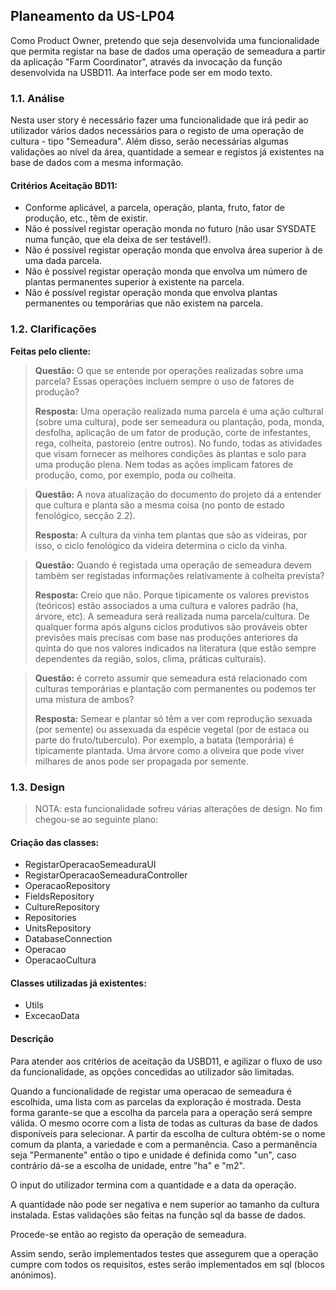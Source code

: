 ## Planeamento da US-LP04

Como Product Owner, pretendo que seja desenvolvida uma funcionalidade que permita registar na base de dados uma operação
de semeadura a partir da aplicação "Farm Coordinator", através da invocação da função desenvolvida na USBD11.
Aa interface pode ser em modo texto.

### 1.1. Análise

Nesta user story é necessário fazer uma funcionalidade que irá pedir ao utilizador vários dados necessários para o
registo de uma operação de cultura - tipo "Semeadura". Além disso, serão necessárias algumas validações ao nível da
área, quantidade a semear e registos já existentes na base de dados com a mesma informação.

#### **Critérios Aceitação BD11:**

* Conforme aplicável, a parcela, operação, planta, fruto, fator de produção, etc., têm de existir.
* Não é possível registar operação monda no futuro (não usar SYSDATE numa função, que ela deixa de ser testável!).
* Não é possível registar operação monda que envolva área superior à de uma dada parcela.
* Não é possível registar operação monda que envolva um número de plantas permanentes superior à existente na parcela.
* Não é possível registar operação monda que envolva plantas permanentes ou temporárias que não existem na parcela.

### 1.2. Clarificações

**Feitas pelo cliente:**

> **Questão:** O que se entende por operações realizadas sobre uma parcela? Essas operações incluem sempre o uso de
> fatores de produção?
>
> **Resposta:** Uma operação realizada numa parcela é uma ação cultural (sobre uma cultura), pode ser semeadura ou
> plantação, poda, monda, desfolha, aplicação de um fator de produção, corte de infestantes, rega, colheita,
> pastoreio (entre outros). No fundo, todas as atividades que visam fornecer as melhores condições às plantas e solo
> para uma produção plena. Nem todas as ações implicam fatores de produção, como, por exemplo, poda ou colheita.

> **Questão:** A nova atualização do documento do projeto dá a entender que cultura e planta são a mesma coisa (no ponto
> de estado fenológico, secção 2.2).
>
> **Resposta:** A cultura da vinha tem plantas que são as videiras, por isso, o ciclo fenológico da videira determina o
> ciclo da vinha.

> **Questão:** Quando é registada uma operação de semeadura devem também ser registadas informações relativamente à
> colheita prevista?
>
> **Resposta:** Creio que não. Porque tipicamente os valores previstos (teóricos) estão associados a uma cultura e
> valores padrão (ha, árvore, etc). A semeadura será realizada numa parcela/cultura.
> De qualquer forma após alguns ciclos produtivos são prováveis obter previsões mais precisas com base nas produções
> anteriores da quinta do que nos valores indicados na literatura (que estão sempre dependentes da região, solos, clima,
> práticas culturais).

> **Questão:** é correto assumir que semeadura está relacionado com culturas temporárias e plantação com permanentes ou
> podemos ter uma mistura de ambos?
>
> **Resposta:** Semear e plantar só têm a ver com reprodução sexuada (por semente) ou assexuada da espécie vegetal (por
> de estaca ou parte do fruto/tuberculo).
> Por exemplo, a batata (temporária) é tipicamente plantada. Uma árvore como a oliveira que pode viver milhares de anos
> pode ser propagada por semente.

### 1.3. Design

> NOTA: esta funcionalidade sofreu várias alterações de design. No fim chegou-se ao seguinte plano:

#### Criação das classes:

* RegistarOperacaoSemeaduraUI
* RegistarOperacaoSemeaduraController
* OperacaoRepository
* FieldsRepository
* CultureRepository
* Repositories
* UnitsRepository
* DatabaseConnection
* Operacao
* OperacaoCultura

#### Classes utilizadas já existentes:

* Utils
* ExcecaoData

#### Descrição

Para atender aos critérios de aceitação da USBD11, e agilizar o fluxo de uso da funcionalidade, as opções concedidas ao
utilizador são limitadas.

Quando a funcionalidade de registar uma operacao de semeadura é escolhida, uma lista com as parcelas da exploração é
mostrada. Desta forma garante-se que a escolha da parcela para a operação será sempre válida. O mesmo ocorre com a lista
de todas as culturas da base de dados disponíveis para selecionar. A partir da escolha de cultura obtém-se o nome comum
da planta, a variedade e com a permanência.
Caso a permanência seja "Permanente" então o tipo e unidade é definida como "un", caso contrário dá-se a escolha de
unidade, entre "ha" e "m2".

O input do utilizador termina com a quantidade e a data da operação.

A quantidade não pode ser negativa e nem superior ao tamanho da cultura instalada. Estas validações são feitas na função
sql da basse de dados.

Procede-se então ao registo da operação de semeadura.

Assim sendo, serão implementados testes que assegurem que a operação cumpre com todos os requisitos, estes serão
implementados em sql (blocos anónimos).